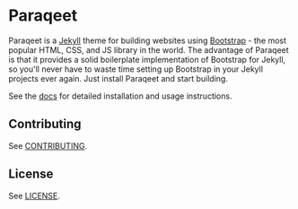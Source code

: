 # Paraqeet

Paraqeet is a [Jekyll](https://jekyllrb.com/) theme for building websites using [Bootstrap](https://getbootstrap.com/) - the most popular HTML, CSS, and JS library in the world. The advantage of Paraqeet is that it provides a solid boilerplate implementation of Bootstrap for Jekyll, so you'll never have to waste time setting up Bootstrap in your Jekyll projects ever again. Just install Paraqeet and start building.

See the [docs](https://signified.github.io/paraqeet/) for detailed installation and usage instructions.

## Contributing

See [CONTRIBUTING](https://github.com/signified/.github/blob/main/CONTRIBUTING.md).

## License

See [LICENSE](https://github.com/signified/paraqeet/blob/main/LICENSE).
